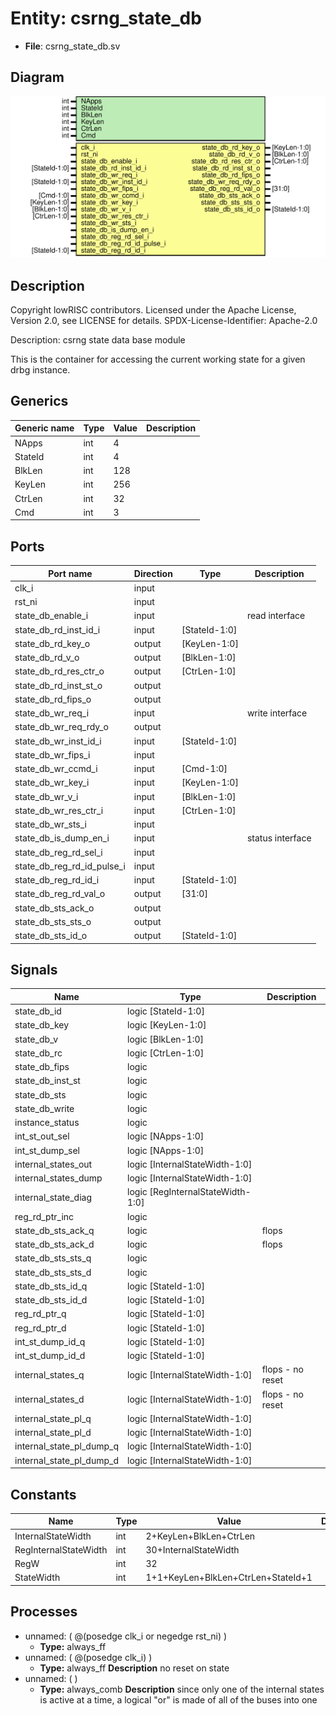 # Entity: csrng_state_db

- **File**: csrng_state_db.sv
## Diagram

![Diagram](csrng_state_db.svg "Diagram")
## Description

 Copyright lowRISC contributors.
 Licensed under the Apache License, Version 2.0, see LICENSE for details.
 SPDX-License-Identifier: Apache-2.0

 Description: csrng state data base module

 This is the container for accessing the current
    working state for a given drbg instance.

## Generics

| Generic name | Type | Value | Description |
| ------------ | ---- | ----- | ----------- |
| NApps        | int  | 4     |             |
| StateId      | int  | 4     |             |
| BlkLen       | int  | 128   |             |
| KeyLen       | int  | 256   |             |
| CtrLen       | int  | 32    |             |
| Cmd          | int  | 3     |             |
## Ports

| Port name                  | Direction | Type          | Description       |
| -------------------------- | --------- | ------------- | ----------------- |
| clk_i                      | input     |               |                   |
| rst_ni                     | input     |               |                   |
| state_db_enable_i          | input     |               |  read interface   |
| state_db_rd_inst_id_i      | input     | [StateId-1:0] |                   |
| state_db_rd_key_o          | output    | [KeyLen-1:0]  |                   |
| state_db_rd_v_o            | output    | [BlkLen-1:0]  |                   |
| state_db_rd_res_ctr_o      | output    | [CtrLen-1:0]  |                   |
| state_db_rd_inst_st_o      | output    |               |                   |
| state_db_rd_fips_o         | output    |               |                   |
| state_db_wr_req_i          | input     |               |  write interface  |
| state_db_wr_req_rdy_o      | output    |               |                   |
| state_db_wr_inst_id_i      | input     | [StateId-1:0] |                   |
| state_db_wr_fips_i         | input     |               |                   |
| state_db_wr_ccmd_i         | input     | [Cmd-1:0]     |                   |
| state_db_wr_key_i          | input     | [KeyLen-1:0]  |                   |
| state_db_wr_v_i            | input     | [BlkLen-1:0]  |                   |
| state_db_wr_res_ctr_i      | input     | [CtrLen-1:0]  |                   |
| state_db_wr_sts_i          | input     |               |                   |
| state_db_is_dump_en_i      | input     |               |  status interface |
| state_db_reg_rd_sel_i      | input     |               |                   |
| state_db_reg_rd_id_pulse_i | input     |               |                   |
| state_db_reg_rd_id_i       | input     | [StateId-1:0] |                   |
| state_db_reg_rd_val_o      | output    | [31:0]        |                   |
| state_db_sts_ack_o         | output    |               |                   |
| state_db_sts_sts_o         | output    |               |                   |
| state_db_sts_id_o          | output    | [StateId-1:0] |                   |
## Signals

| Name                     | Type                              | Description        |
| ------------------------ | --------------------------------- | ------------------ |
| state_db_id              | logic [StateId-1:0]               |                    |
| state_db_key             | logic [KeyLen-1:0]                |                    |
| state_db_v               | logic [BlkLen-1:0]                |                    |
| state_db_rc              | logic [CtrLen-1:0]                |                    |
| state_db_fips            | logic                             |                    |
| state_db_inst_st         | logic                             |                    |
| state_db_sts             | logic                             |                    |
| state_db_write           | logic                             |                    |
| instance_status          | logic                             |                    |
| int_st_out_sel           | logic [NApps-1:0]                 |                    |
| int_st_dump_sel          | logic [NApps-1:0]                 |                    |
| internal_states_out      | logic [InternalStateWidth-1:0]    |                    |
| internal_states_dump     | logic [InternalStateWidth-1:0]    |                    |
| internal_state_diag      | logic [RegInternalStateWidth-1:0] |                    |
| reg_rd_ptr_inc           | logic                             |                    |
| state_db_sts_ack_q       | logic                             |  flops             |
| state_db_sts_ack_d       | logic                             |  flops             |
| state_db_sts_sts_q       | logic                             |                    |
| state_db_sts_sts_d       | logic                             |                    |
| state_db_sts_id_q        | logic [StateId-1:0]               |                    |
| state_db_sts_id_d        | logic [StateId-1:0]               |                    |
| reg_rd_ptr_q             | logic [StateId-1:0]               |                    |
| reg_rd_ptr_d             | logic [StateId-1:0]               |                    |
| int_st_dump_id_q         | logic [StateId-1:0]               |                    |
| int_st_dump_id_d         | logic [StateId-1:0]               |                    |
| internal_states_q        | logic [InternalStateWidth-1:0]    |  flops - no reset  |
| internal_states_d        | logic [InternalStateWidth-1:0]    |  flops - no reset  |
| internal_state_pl_q      | logic [InternalStateWidth-1:0]    |                    |
| internal_state_pl_d      | logic [InternalStateWidth-1:0]    |                    |
| internal_state_pl_dump_q | logic [InternalStateWidth-1:0]    |                    |
| internal_state_pl_dump_d | logic [InternalStateWidth-1:0]    |                    |
## Constants

| Name                  | Type | Value                              | Description |
| --------------------- | ---- | ---------------------------------- | ----------- |
| InternalStateWidth    | int  | 2+KeyLen+BlkLen+CtrLen             |             |
| RegInternalStateWidth | int  | 30+InternalStateWidth              |             |
| RegW                  | int  | 32                                 |             |
| StateWidth            | int  | 1+1+KeyLen+BlkLen+CtrLen+StateId+1 |             |
## Processes
- unnamed: ( @(posedge clk_i or negedge rst_ni) )
  - **Type:** always_ff
- unnamed: ( @(posedge clk_i) )
  - **Type:** always_ff
**Description**
 no reset on state 
- unnamed: (  )
  - **Type:** always_comb
**Description**
 since only one of the internal states is active at a time, a  logical "or" is made of all of the buses into one 
